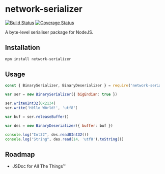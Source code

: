 # network-serializer

[![Build Status](https://travis-ci.org/tomdionysus/network-serializer.svg?branch=master)](https://travis-ci.org/tomdionysus/network-serializer)
[![Coverage Status](https://coveralls.io/repos/github/tomdionysus/network-serializer/badge.svg?branch=master)](https://coveralls.io/github/tomdionysus/network-serializer?branch=master)

A byte-level serialiser package for NodeJS.

## Installation

```bash
npm install network-serializer
```

## Usage

```js
const { BinarySerializer, BinaryDeserializer } = require('network-serializer')

var ser = new BinarySerializer({ bigEndian: true })

ser.writeUInt32(0x2134)
ser.write('Hēllo Wōrld!', 'utf8')

var buf = ser.releaseBuffer()

var des = new BinaryDeserializer({ buffer: buf })

console.log("Int32", des.readUInt32())
console.log("String", des.read(14, 'utf8').toString())
```

## Roadmap

* JSDoc for All The Things™
